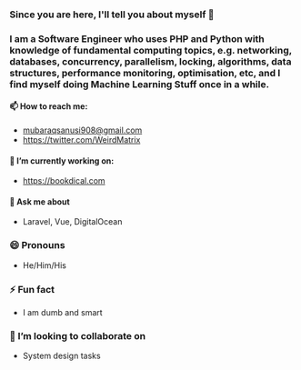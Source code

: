 ### Since you are here, I'll tell you about myself 👋

### I am a Software Engineer who uses PHP and Python with knowledge of fundamental computing topics, e.g. networking, databases, concurrency, parallelism, locking, algorithms, data structures, performance monitoring, optimisation, etc, and I find myself doing Machine Learning Stuff once in a while.
#### 📫 How to reach me:
* mubaraqsanusi908@gmail.com
* https://twitter.com/WeirdMatrix

#### 🔭 I’m currently working on:
* https://bookdical.com

####  💬 Ask me about
* Laravel, Vue, DigitalOcean

### 😄 Pronouns
* He/Him/His

### ⚡ Fun fact
* I am dumb and smart

### 👯 I’m looking to collaborate on
* System design tasks

<!--
**LPMatrix/LPMatrix** is a ✨ _special_ ✨ repository because its `README.md` (this file) appears on your GitHub profile.

Here are some ideas to get you started:

- 🔭 I’m currently working on ...
- 🌱 I’m currently learning ...
- 👯 I’m looking to collaborate on ...
- 🤔 I’m looking for help with ...
- 💬 Ask me about ...
- 📫 How to reach me: ...
- 😄 Pronouns: ...
- ⚡ Fun fact: ...

- Knowledge of modern software engineering practises, e.g DDD, TDD
- Knowledge of fundamental computing topics, e.g. networking, databases, concurrency, parallelism, locking, algorithms, data structures, performance monitoring, optimisation, etc
- Strong System Architecture Design skills
- Experience working with containers
-->
